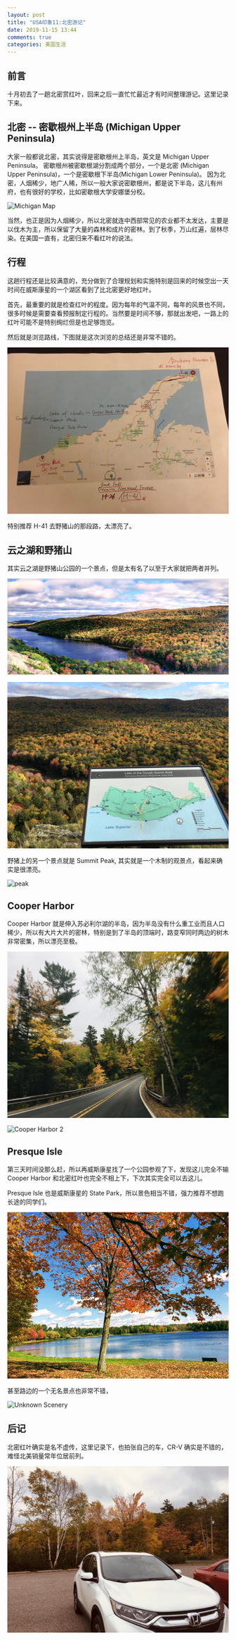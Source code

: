 ```yaml
---
layout: post
title: "USA印象11:北密游记"
date: 2019-11-15 13:44
comments: true
categories: 美国生活
---
```


## 前言

十月初去了一趟北密赏红叶，回来之后一直忙忙最近才有时间整理游记。这里记录下来。


<!--more-->

## 北密 -- 密歇根州上半岛 (Michigan Upper Peninsula)

大家一般都说北密，其实说得是密歇根州上半岛，英文是 Michigan Upper Peninsula。 密歇根州被密歇根湖分割成两个部分，一个是北密 (Michigan Upper Peninsula)，一个是密歇根下半岛(Michigan Lower Peninsula)。 因为北密，人烟稀少，地广人稀，所以一般大家说密歇根州，都是说下半岛，这儿有州府，也有很好的学校，比如密歇根大学安娜堡分校。

![Michigan Map](/images/NorthMichigan/NorthNorthMichigan.png)

当然，也正是因为人烟稀少，所以北密就连中西部常见的农业都不太发达，主要是以伐木为主，所以保留了大量的森林和成片的密林。到了秋季，万山红遍，层林尽染。在美国一直有，北密归来不看红叶的说法。

## 行程

这趟行程还是比较满意的，充分做到了合理规划和实施特别是回来的时候空出一天时间在威斯康星的一个湖区看到了比北密更好地红叶。

首先，最重要的就是检查红叶的程度。因为每年的气温不同，每年的风景也不同，很多时候是需要查看预报制定行程的。当然要是时间不够，那就出发吧，一路上的红叶可能不是特别绚烂但是也足够饱览。

然后就是浏览路线，下图就是这次浏览的总结还是非常不错的。

![Plan](/images/NorthMichigan/plan.JPG)

特别推荐 H-41 去野猪山的那段路，太漂亮了。

## 云之湖和野猪山

其实云之湖是野猪山公园的一个景点，但是太有名了以至于大家就把两者并列。

![云之湖](/images/NorthMichigan/cloud.jpg)

![云之湖2](/images/NorthMichigan/cloud2.jpg)

野猪上的另一个景点就是 Summit Peak, 其实就是一个木制的观景点，看起来确实是很漂亮。

![peak](/images/NorthMichigan/peak.png)

## Cooper Harbor

Cooper Harbor 就是伸入苏必利尔湖的半岛，因为半岛没有什么重工业而且人口稀少，所以有大片大片的密林，特别是到了半岛的顶端时，路变窄同时两边的树木非常密集，所以漂亮至极。

![Cooper Harbor 1](/images/NorthMichigan/cooper2.JPG)

![Cooper Harbor 2](/images/NorthMichigan/Habor3.jpeg)

## Presque Isle

第三天时间没那么赶，所以再威斯康星找了一个公园参观了下，发现这儿完全不输 Cooper Harbor 和北密红叶也完全不相上下，下次其实完全可以去这儿。 

Presque Isle 也是威斯康星的 State Park，所以景色相当不错，强力推荐不想跑长途的同学们。

![Presque Isle 1](/images/NorthMichigan/scene1.JPG)

甚至路边的一个无名景点也非常不错，

![Unknown Scenery](/images/NorthMichigan/scene2.jpeg)

## 后记

北密红叶确实是名不虚传，这里记录下，也拍张自己的车，CR-V 确实是不错的，难怪北美销量常年位居前列。

![CR-V](/images/NorthMichigan/scene3.jpeg)